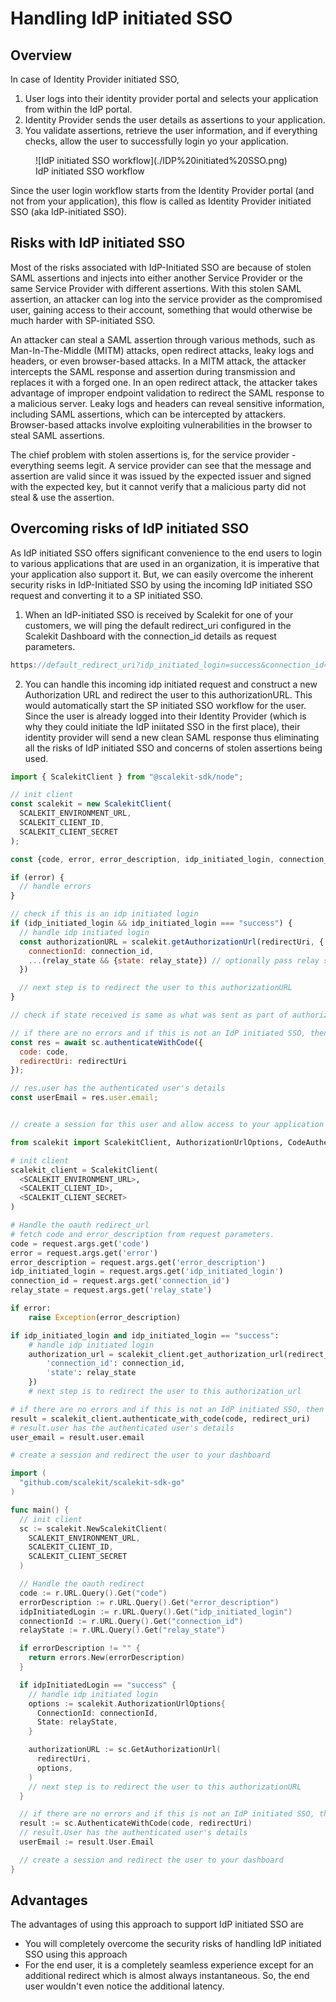 # Handling IdP initiated SSO

## Overview

In case of Identity Provider initiated SSO,

1. User logs into their identity provider portal and selects your application from within the IdP portal.
2. Identity Provider sends the user details as assertions to your application.
3. You validate assertions, retrieve the user information, and if everything checks, allow the user to successfully login yo your application.

<figure>![IdP initiated SSO workflow](./IDP%20initiated%20SSO.png)
<figcaption>IdP initiated SSO workflow</figcaption></figure>

Since the user login workflow starts from the Identity Provider portal (and not from your application), this flow is called as Identity Provider initiated SSO (aka IdP-initiated SSO).

## Risks with IdP initiated SSO

Most of the risks associated with IdP-Initiated SSO are because of stolen SAML assertions and injects into either another Service Provider or the same Service Provider with different assertions. With this stolen SAML assertion, an attacker can log into the service provider as the compromised user, gaining access to their account, something that would otherwise be much harder with SP-initiated SSO.

An attacker can steal a SAML assertion through various methods, such as Man-In-The-Middle (MITM) attacks, open redirect attacks, leaky logs and headers, or even browser-based attacks. In a MITM attack, the attacker intercepts the SAML response and assertion during transmission and replaces it with a forged one. In an open redirect attack, the attacker takes advantage of improper endpoint validation to redirect the SAML response to a malicious server. Leaky logs and headers can reveal sensitive information, including SAML assertions, which can be intercepted by attackers. Browser-based attacks involve exploiting vulnerabilities in the browser to steal SAML assertions.

The chief problem with stolen assertions is, for the service provider - everything seems legit. A service provider can see that the message and assertion are valid since it was issued by the expected issuer and signed with the expected key, but it cannot verify that a malicious party did not steal & use the assertion.

## Overcoming risks of IdP initiated SSO

As IdP initiated SSO offers significant convenience to the end users to login to various applications that are used in an organization, it is imperative that your application also support it. But, we can easily overcome the inherent security risks in IdP-Initiated SSO by using the incoming IdP initiated SSO request and converting it to a SP initiated SSO.

1. When an IdP-initiated SSO is received by Scalekit for one of your customers, we will ping the default redirect_uri configured in the Scalekit Dashboard with the connection_id details as request parameters.

```js
https://default_redirect_uri?idp_initiated_login=success&connection_id=conn_12442
```

2. You can handle this incoming idp initiated request and construct a new Authorization URL and redirect the user to this authorizationURL. This would automatically start the SP initiated SSO workflow for the user. Since the user is already logged into their Identity Provider (which is why they could initiate the IdP iniitated SSO in the first place), their identity provider will send a new clean SAML response thus eliminating all the risks of IdP initiated SSO and concerns of stolen assertions being used.

<Tabs groupId="tech-stack" querystring>
<TabItem value="nodejs" label="Node.js">

```javascript showLineNumbers
import { ScalekitClient } from "@scalekit-sdk/node";

// init client
const scalekit = new ScalekitClient(
  SCALEKIT_ENVIRONMENT_URL,
  SCALEKIT_CLIENT_ID,
  SCALEKIT_CLIENT_SECRET
);

const {code, error, error_description, idp_initiated_login, connection_id, relay_state} = req.query;

if (error) {
  // handle errors
}

// check if this is an idp initiated login
if (idp_initiated_login && idp_initiated_login === "success") {
  // handle idp initiated login
  const authorizationURL = scalekit.getAuthorizationUrl(redirectUri, {
    connectionId: connection_id,
    ...(relay_state && {state: relay_state}) // optionally pass relay state as state parameter
  })

  // next step is to redirect the user to this authorizationURL
}

// check if state received is same as what was sent as part of authorization-url

// if there are no errors and if this is not an IdP initiated SSO, then authenticate with the code
const res = await sc.authenticateWithCode({
  code: code,
  redirectUri: redirectUri
});

// res.user has the authenticated user's details 
const userEmail = res.user.email;


// create a session for this user and allow access to your application resources
```

</TabItem>
<TabItem value="py" label="Python">

```python showLineNumbers
from scalekit import ScalekitClient, AuthorizationUrlOptions, CodeAuthenticationOptions

# init client
scalekit_client = ScalekitClient(
  <SCALEKIT_ENVIRONMENT_URL>, 
  <SCALEKIT_CLIENT_ID>, 
  <SCALEKIT_CLIENT_SECRET>
)

# Handle the oauth redirect_url
# fetch code and error_description from request parameters.
code = request.args.get('code')
error = request.args.get('error')
error_description = request.args.get('error_description')
idp_initiated_login = request.args.get('idp_initiated_login')
connection_id = request.args.get('connection_id')
relay_state = request.args.get('relay_state')

if error:
    raise Exception(error_description)

if idp_initiated_login and idp_initiated_login == "success":
    # handle idp initiated login
    authorization_url = scalekit_client.get_authorization_url(redirect_uri, {
        'connection_id': connection_id,
        'state': relay_state
    })
    # next step is to redirect the user to this authorization_url

# if there are no errors and if this is not an IdP initiated SSO, then authenticate with the code
result = scalekit_client.authenticate_with_code(code, redirect_uri)
# result.user has the authenticated user's details
user_email = result.user.email

# create a session and redirect the user to your dashboard
```

</TabItem>
<TabItem value="golang" label="Go">

```go showLineNumbers
import (
  "github.com/scalekit/scalekit-sdk-go"
)

func main() {
  // init client
  sc := scalekit.NewScalekitClient(
    SCALEKIT_ENVIRONMENT_URL,
    SCALEKIT_CLIENT_ID,
    SCALEKIT_CLIENT_SECRET
  )

  // Handle the oauth redirect
  code := r.URL.Query().Get("code")
  errorDescription := r.URL.Query().Get("error_description")
  idpInitiatedLogin := r.URL.Query().Get("idp_initiated_login")
  connectionId := r.URL.Query().Get("connection_id")
  relayState := r.URL.Query().Get("relay_state")

  if errorDescription != "" {
    return errors.New(errorDescription)
  }

  if idpInitiatedLogin == "success" {
    // handle idp initiated login
    options := scalekit.AuthorizationUrlOptions{
      ConnectionId: connectionId,
      State: relayState,
    }

    authorizationURL := sc.GetAuthorizationUrl(
      redirectUri, 
      options,
    )
    // next step is to redirect the user to this authorizationURL
  }

  // if there are no errors and if this is not an IdP initiated SSO, then authenticate with the code
  result := sc.AuthenticateWithCode(code, redirectUri)
  // result.User has the authenticated user's details
  userEmail := result.User.Email

  // create a session and redirect the user to your dashboard
}
```

</TabItem>

</Tabs>

## Advantages

The advantages of using this approach to support IdP initiated SSO are

- You will completely overcome the security risks of handling IdP initiated SSO using this approach
- For the end user, it is a completely seamless experience except for an additional redirect which is almost always instantaneous. So, the end user wouldn't even notice the additional latency.
